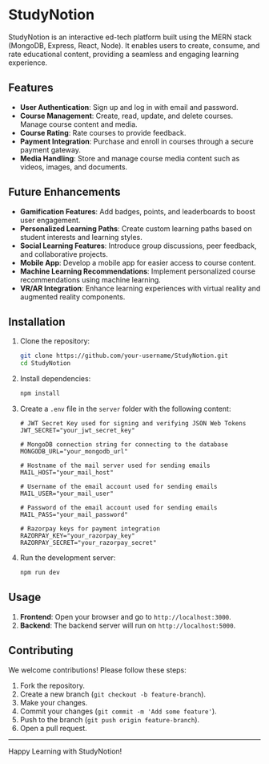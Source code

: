 # StudyNotion

StudyNotion is an interactive ed-tech platform built using the MERN stack (MongoDB, Express, React, Node). It enables users to create, consume, and rate educational content, providing a seamless and engaging learning experience.

## Features

- **User Authentication**: Sign up and log in with email and password.
- **Course Management**: Create, read, update, and delete courses. Manage course content and media.
- **Course Rating**: Rate courses to provide feedback.
- **Payment Integration**: Purchase and enroll in courses through a secure payment gateway.
- **Media Handling**: Store and manage course media content such as videos, images, and documents.

## Future Enhancements

- **Gamification Features**: Add badges, points, and leaderboards to boost user engagement.
- **Personalized Learning Paths**: Create custom learning paths based on student interests and learning styles.
- **Social Learning Features**: Introduce group discussions, peer feedback, and collaborative projects.
- **Mobile App**: Develop a mobile app for easier access to course content.
- **Machine Learning Recommendations**: Implement personalized course recommendations using machine learning.
- **VR/AR Integration**: Enhance learning experiences with virtual reality and augmented reality components.

## Installation

1. Clone the repository:
    ```sh
    git clone https://github.com/your-username/StudyNotion.git
    cd StudyNotion
    ```

2. Install dependencies:
    ```sh
    npm install
    ```

3. Create a `.env` file in the `server` folder with the following content:
    ```plaintext
    # JWT Secret Key used for signing and verifying JSON Web Tokens
    JWT_SECRET="your_jwt_secret_key"

    # MongoDB connection string for connecting to the database
    MONGODB_URL="your_mongodb_url"

    # Hostname of the mail server used for sending emails
    MAIL_HOST="your_mail_host"

    # Username of the email account used for sending emails
    MAIL_USER="your_mail_user"

    # Password of the email account used for sending emails
    MAIL_PASS="your_mail_password"

    # Razorpay keys for payment integration
    RAZORPAY_KEY="your_razorpay_key"
    RAZORPAY_SECRET="your_razorpay_secret"
    ```

4. Run the development server:
    ```sh
    npm run dev
    ```

## Usage

1. **Frontend**: Open your browser and go to `http://localhost:3000`.
2. **Backend**: The backend server will run on `http://localhost:5000`.

## Contributing

We welcome contributions! Please follow these steps:

1. Fork the repository.
2. Create a new branch (`git checkout -b feature-branch`).
3. Make your changes.
4. Commit your changes (`git commit -m 'Add some feature'`).
5. Push to the branch (`git push origin feature-branch`).
6. Open a pull request.


---

Happy Learning with StudyNotion!
